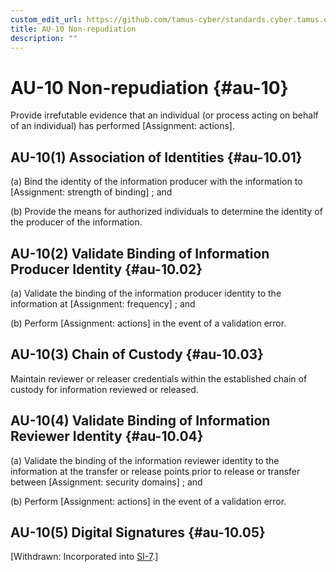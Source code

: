 ```yaml
---
custom_edit_url: https://github.com/tamus-cyber/standards.cyber.tamus.edu/tree/main/content/tamus.edu/TAMUS_profile.xml
title: AU-10 Non-repudiation
description: ""
---
```


# AU-10 Non-repudiation {#au-10}

Provide irrefutable evidence that an individual (or process acting on behalf of an individual) has performed [Assignment: actions].

## AU-10(1) Association of Identities {#au-10.01}

(a) Bind the identity of the information producer with the information to [Assignment: strength of binding] ; and

(b) Provide the means for authorized individuals to determine the identity of the producer of the information.

## AU-10(2) Validate Binding of Information Producer Identity {#au-10.02}

(a) Validate the binding of the information producer identity to the information at [Assignment: frequency] ; and

(b) Perform [Assignment: actions] in the event of a validation error.

## AU-10(3) Chain of Custody {#au-10.03}

Maintain reviewer or releaser credentials within the established chain of custody for information reviewed or released.

## AU-10(4) Validate Binding of Information Reviewer Identity {#au-10.04}

(a) Validate the binding of the information reviewer identity to the information at the transfer or release points prior to release or transfer between [Assignment: security domains] ; and

(b) Perform [Assignment: actions] in the event of a validation error.

## AU-10(5) Digital Signatures {#au-10.05}

[Withdrawn: Incorporated into [SI-7](../si/si-07#si-07).]

